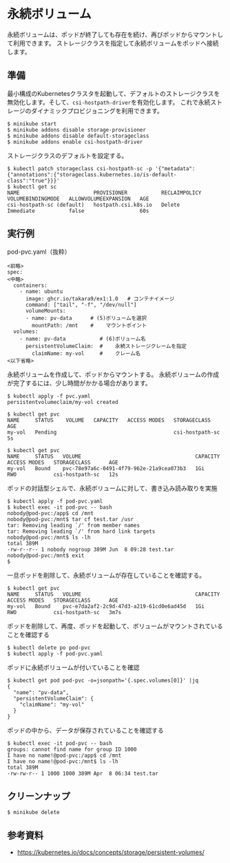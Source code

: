 # 永続ボリューム
永続ボリュームは、ポッドが終了しても存在を続け、再びポッドからマウントして利用できます。
ストレージクラスを指定して永続ボリュームをポッドへ接続します。

## 準備
最小構成のKubernetesクラスタを起動して、デフォルトのストレージクラスを無効化します。そして、`csi-hostpath-driver`を有効化します。
これで永続ストレージのダイナミックプロビジョニングを利用できます。
```
$ minikube start
$ minikube addons disable storage-provisioner
$ minikube addons disable default-storageclass
$ minikube addons enable csi-hostpath-driver
```

ストレージクラスのデフォルトを設定する。
```
$ kubectl patch storageclass csi-hostpath-sc -p '{"metadata": {"annotations":{"storageclass.kubernetes.io/is-default-class":"true"}}}'
$ kubectl get sc
NAME                        PROVISIONER           RECLAIMPOLICY   VOLUMEBINDINGMODE   ALLOWVOLUMEEXPANSION   AGE
csi-hostpath-sc (default)   hostpath.csi.k8s.io   Delete          Immediate           false                  60s
```


## 実行例

pod-pvc.yaml（抜粋）
```
<前略>
spec:
<中略>
  containers:
    - name: ubuntu
      image: ghcr.io/takara9/ex1:1.0   # コンテナイメージ
      command: ["tail", "-f", "/dev/null"] 
      volumeMounts:
      - name: pv-data      # (5)ボリュームを選択
        mountPath: /mnt    #    マウントポイント
  volumes:
    - name: pv-data           # (6)ボリューム名
      persistentVolumeClaim:  #    永続ストレージクレームを指定
        claimName: my-vol     #    クレーム名
<以下省略>
```

永続ボリュームを作成して、ポッドからマウントする。
永続ボリュームの作成が完了するには、少し時間がかかる場合があります。
```
$ kubectl apply -f pvc.yaml 
persistentvolumeclaim/my-vol created

$ kubectl get pvc
NAME     STATUS    VOLUME   CAPACITY   ACCESS MODES   STORAGECLASS      AGE
my-vol   Pending                                      csi-hostpath-sc   5s

$ kubectl get pvc
NAME     STATUS   VOLUME                                     CAPACITY   ACCESS MODES   STORAGECLASS      AGE
my-vol   Bound    pvc-78e97a6c-0491-4f79-962e-21a9cea073b3   1Gi        RWO            csi-hostpath-sc   12s
```


ポッドの対話型シェルで、永続ボリュームに対して、書き込み読み取りを実施
```
$ kubectl apply -f pod-pvc.yaml
$ kubectl exec -it pod-pvc -- bash
nobody@pod-pvc:/app$ cd /mnt
nobody@pod-pvc:/mnt$ tar cf test.tar /usr
tar: Removing leading `/' from member names
tar: Removing leading `/' from hard link targets
nobody@pod-pvc:/mnt$ ls -lh
total 389M
-rw-r--r-- 1 nobody nogroup 389M Jun  8 09:28 test.tar
nobody@pod-pvc:/mnt$ exit
$
```

一旦ポッドを削除して、永続ボリュームが存在していることを確認する。
```
$ kubectl get pvc
NAME     STATUS   VOLUME                                     CAPACITY   ACCESS MODES   STORAGECLASS      AGE
my-vol   Bound    pvc-e7da2af2-2c9d-47d3-a219-61cd0e6ad45d   1Gi        RWO            csi-hostpath-sc   3m7s
```

ポッドを削除して、再度、ポッドを起動して、ボリュームがマウントされていることを確認する
```
$ kubectl delete po pod-pvc
$ kubectl apply -f pod-pvc.yaml 
```

ポッドに永続ボリュームが付いていることを確認
```
$ kubectl get pod pod-pvc -o=jsonpath='{.spec.volumes[0]}' |jq
{
  "name": "pv-data",
  "persistentVolumeClaim": {
    "claimName": "my-vol"
  }
}
```

ポッドの中から、データが保存されていることを確認する
```
$ kubectl exec -it pod-pvc -- bash
groups: cannot find name for group ID 1000
I have no name!@pod-pvc:/app$ cd /mnt
I have no name!@pod-pvc:/mnt$ ls -lh
total 389M
-rw-rw-r-- 1 1000 1000 389M Apr  8 06:34 test.tar
```


## クリーンナップ
```
$ minikube delete
```


## 参考資料
- https://kubernetes.io/docs/concepts/storage/persistent-volumes/
